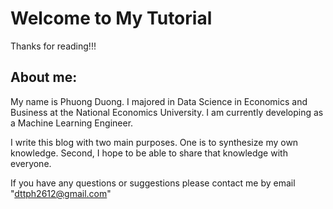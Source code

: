 
# Welcome to My Tutorial 

 Thanks for reading!!!

## About me:

My name is Phuong Duong. I majored in Data Science in Economics and Business at the National Economics University. I am currently developing as a Machine Learning Engineer.

I write this blog with two main purposes. One is to synthesize my own knowledge. Second, I hope to be able to share that knowledge with everyone.

If you have any questions or suggestions please contact me by email "dttph2612@gmail.com"

